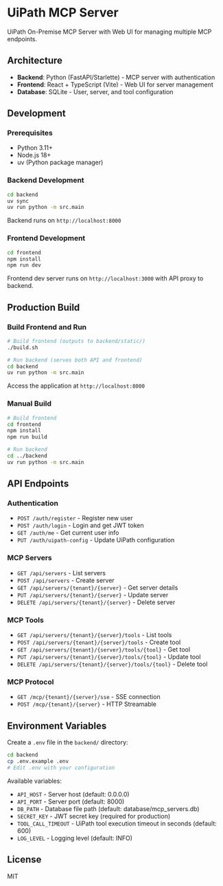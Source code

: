 # UiPath MCP Server

UiPath On-Premise MCP Server with Web UI for managing multiple MCP endpoints.

## Architecture

- **Backend**: Python (FastAPI/Starlette) - MCP server with authentication
- **Frontend**: React + TypeScript (Vite) - Web UI for server management
- **Database**: SQLite - User, server, and tool configuration

## Development

### Prerequisites

- Python 3.11+
- Node.js 18+
- uv (Python package manager)

### Backend Development

```bash
cd backend
uv sync
uv run python -m src.main
```

Backend runs on `http://localhost:8000`

### Frontend Development

```bash
cd frontend
npm install
npm run dev
```

Frontend dev server runs on `http://localhost:3000` with API proxy to backend.

## Production Build

### Build Frontend and Run

```bash
# Build frontend (outputs to backend/static/)
./build.sh

# Run backend (serves both API and frontend)
cd backend
uv run python -m src.main
```

Access the application at `http://localhost:8000`

### Manual Build

```bash
# Build frontend
cd frontend
npm install
npm run build

# Run backend
cd ../backend
uv run python -m src.main
```

## API Endpoints

### Authentication
- `POST /auth/register` - Register new user
- `POST /auth/login` - Login and get JWT token
- `GET /auth/me` - Get current user info
- `PUT /auth/uipath-config` - Update UiPath configuration

### MCP Servers
- `GET /api/servers` - List servers
- `POST /api/servers` - Create server
- `GET /api/servers/{tenant}/{server}` - Get server details
- `PUT /api/servers/{tenant}/{server}` - Update server
- `DELETE /api/servers/{tenant}/{server}` - Delete server

### MCP Tools
- `GET /api/servers/{tenant}/{server}/tools` - List tools
- `POST /api/servers/{tenant}/{server}/tools` - Create tool
- `GET /api/servers/{tenant}/{server}/tools/{tool}` - Get tool
- `PUT /api/servers/{tenant}/{server}/tools/{tool}` - Update tool
- `DELETE /api/servers/{tenant}/{server}/tools/{tool}` - Delete tool

### MCP Protocol
- `GET /mcp/{tenant}/{server}/sse` - SSE connection
- `POST /mcp/{tenant}/{server}` - HTTP Streamable

## Environment Variables

Create a `.env` file in the `backend/` directory:

```bash
cd backend
cp .env.example .env
# Edit .env with your configuration
```

Available variables:
- `API_HOST` - Server host (default: 0.0.0.0)
- `API_PORT` - Server port (default: 8000)
- `DB_PATH` - Database file path (default: database/mcp_servers.db)
- `SECRET_KEY` - JWT secret key (required for production)
- `TOOL_CALL_TIMEOUT` - UiPath tool execution timeout in seconds (default: 600)
- `LOG_LEVEL` - Logging level (default: INFO)

## License

MIT
